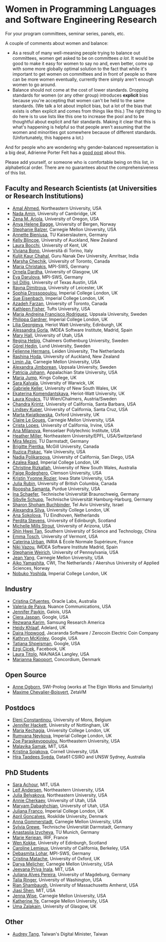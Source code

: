 # Women in Programming Languages and Software Engineering Research
For your program committees, seminar series, panels, etc.

A couple of comments about women and balance:
* As a result of many well-meaning people trying to balance out committees, women get asked to be on committees *a lot*. It would be good to make it easy for women to say no and, even better, come up with some more globally optimal solution to the fact that while it's important to get women on committees and in front of people so there can be more women eventually, currently there simply aren't enough women to go around.
* Balance should not come at the cost of lower standards. Dropping standards for women (or any other group) introduces **explicit** bias because you're accepting that women can't be held to the same standards. (We talk a lot about implicit bias, but a lot of the bias that exists is often explicit and comes from things like this.) The right thing to do here is to use lists like this one to increase the pool and to be thoughtful about explicit and fair standards. Making it clear that this is what's happening is helpful so that people aren't assuming that the women and minorities got somewhere because of different standards. (Unfortunately, this happens a lot.)

And for people who are wondering why gender-balanced representation is a big deal, Adrienne Porter Felt has a [good post](https://techlady.haus/blog/2017/6/11/peer-review-gender-imbalance-in-program-committees) about this.

Please add yourself, or someone who is comfortable being on this list, in alphabetical order. There are no guarantees about the comprehensiveness of this list.

## Faculty and Research Scientists (at Universities or Research Institutions)
* [Amal Ahmed](http://www.ccs.neu.edu/home/amal/), Northeastern University, USA
* [Nada Amin](http://namin.net), University of Cambridge, UK
* [Zena M. Ariola](http://ix.cs.uoregon.edu/~ariola/), University of Oregon, USA
* [Anya Helene Bagge](http://www.ii.uib.no/~anya/), University of Bergen, Norway
* [Stephanie Balzer](http://www.cs.cmu.edu/~balzers/), Carnegie Mellon University, USA
* [Annette Bieniusa](https://softech.cs.uni-kl.de/homepage/de/staff/AnnetteBieniusa/), TU Kaiserslautern, Germany
* [Kelly Blincoe](http://kblincoe.github.io), University of Auckland, New Zealand
* [Laura Bocchi](https://www.cs.kent.ac.uk/people/staff/lb514/), University of Kent, UK
* [Viviana Bono](http://www.di.unito.it/~bono/index.html), Università di Torino, Italy
* [Kuljit Kaur Chahal](https://twitter.com/kuljitchahal2), Guru Nanak Dev University, Amritsar, India
* [Marsha Chechik](http://www.cs.toronto.edu/~chechik), University of Toronto, Canada
* [Maria Christakis](https://mariachris.github.io/), MPI-SWS, Germany
* [Ornela Dardha](http://www.dcs.gla.ac.uk/~ornela/), University of Glasgow, UK
* [Eva Darulova](https://people.mpi-sws.org/~eva/), MPI-SWS, Germany
* [Işil Dillig](http://www.cs.utexas.edu/~isil/), University of Texas Austin, USA
* [Rayna Dimitrova](https://www2.le.ac.uk/departments/informatics/people/rayna-dimitrova), University of Leicester, UK
* [Sophia Drossopoulou](https://wp.doc.ic.ac.uk/sd/), Imperial College London, UK
* [Sue Eisenbach](http://www.imperial.ac.uk/people/s.eisenbach), Imperial College London, UK
* [Azadeh Farzan](https://www.cs.toronto.edu/~azadeh/), University of Toronto, Canada
* [Kathleen Fisher](https://www.cs.tufts.edu/~kfisher/Kathleen_Fisher/Home.html), Tufts University, USA
* [Maria Andreina Francisco Rodriguez](http://www.it.uu.se/katalog/marfr379), Uppsala University, Sweden
* [Philippa Gardner](https://www.doc.ic.ac.uk/~pg/), Imperial College London, UK
* [Lilia Georgieva](https://www.linkedin.com/in/liliageorgievageorgieva/), Heriot Watt University, Edinburgh, UK
* [Alessandra Gorla](http://software.imdea.org/~alessandra.gorla/), IMDEA Software Institute, Madrid, Spain
* [Mary Hall](http://www.cs.utah.edu/~mhall/), University of Utah, USA
* [Regina Hebig](https://www.chalmers.se/en/staff/Pages/hebig.aspx), Chalmers Gothenburg University, Sweden
* [Görel Hedin](http://cs.lth.se/gorel-hedin/), Lund University, Sweden
* [Felienne Hermans](https://www.felienne.com/bio-and-pic), Leiden University, The Netherlands
* [Rashina Hoda](https://unidirectory.auckland.ac.nz/profile/r-hoda), University of Auckland, New Zealand
* [Limin Jia](http://www.andrew.cmu.edu/user/liminjia/), Carnegie Mellon University, USA
* [Alexandra Jimborean](http://www.it.uu.se/katalog/aleji304), Uppsala University, Sweden
* [Patricia Johann](https://cs.appstate.edu/~johannp/), Appalachian State University, USA
* [Maria Jump](http://staff.kings.edu/mariajump/), Kings College, UK
* [Sara Kalvala](https://warwick.ac.uk/fac/sci/dcs/people/sara_kalvala/), University of Warwick, UK
* [Gabriele Keller](https://www.cse.unsw.edu.au/~keller/), University of New South Wales, UK
* [Ekaterina Komendantskaya](http://www.macs.hw.ac.uk/~ek19/), Heriot-Watt University, UK
* [Laura Kovács](http://www.cse.chalmers.se/~laurako/), TU Wien/Chalmers, Austria/Sweden
* [Chandra Krintz](http://www.cs.ucsb.edu/~ckrintz/), University of California, Santa Barbara, USA
* [Lindsey Kuper](http://composition.al),  University of California, Santa Cruz, USA
* [Marta Kwiatkowska](http://www.cs.ox.ac.uk/marta.kwiatkowska/), Oxford University, UK
* [Claire Le Goues](http://www.clairelegoues.com), Carnegie Mellon University, USA
* [Crista Lopes](http://www.ics.uci.edu/~lopes/), University of California, Irvine, USA
* [Ana Milanova](http://www.cs.rpi.edu/~milanova/), Rensselaer Polytechnic Institute, USA
* [Heather Miller](https://twitter.com/heathercmiller), Northeastern University/EPFL, USA/Switzerland
* [Mira Mezini](http://www.stg.tu-darmstadt.de/staff/mira_mezini/), TU Darmstadt, Germany
* [Brigitte Pientka](http://www.cs.mcgill.ca/~bpientka/), McGill University, Canada
* [Ruzica Piskac](http://www.cs.yale.edu/homes/piskac/), Yale University, USA
* [Nadia Polikarpova](http://people.csail.mit.edu/polikarn/), University of California, San Diego, USA
* [Azalea Raad](http://www.soundandcomplete.org/), Imperial College London, UK
* [Christine Rizkallah](http://www.cse.unsw.edu.au/~crizkallah/), University of New South Wales, Australia
* [Paige Rodeghero](paigerodeghero.com), Clemson University, USA
* [Kristin Yvonne Rozier](laboratory.temporallogic.org), Iowa State University, USA
* [Julia Rubin](https://www.ece.ubc.ca/faculty/julia-rubin), University of British Columbia, Canada
* [Roopsha Samanta](https://www.cs.purdue.edu/homes/roopsha/), Purdue University, USA
* [Ina Schaefer](https://www.tu-braunschweig.de/isf/team/schaefer), Technische Universität Braunschweig, Germany
* [Sibylle Schupp](https://www.tuhh.de/sts/institute/prof-dr-sibylle-schupp.html), Technische Universität Hamburg-Harburg, Germany
* [Sharon Shoham Buchbinder](http://www.tau.ac.il/~sharonshoham/), Tel Aviv University, Israel
* [Alexandra Silva](http://www.alexandrasilva.org/#/main.html), University College London, UK
* [Ana Sokolova](http://cs.uni-salzburg.at/~anas/), TU Eindhoven, Netherlands
* [Perdita Stevens](http://homepages.inf.ed.ac.uk/perdita/), University of Edinburgh, Scotland
* [Michelle Mills Strout](http://cgi.cs.arizona.edu/~mstrout/), University of Arizona, USA
* [Shin Hwei Tan](http://www.shinhwei.com/), Southern University of Science and Technology, China
* [Emma Tosch](https://uvm.edu/~etosch), University of Vermont, USA
* [Caterina Urban](https://caterinaurban.github.io), INRIA & École Normale Supérieure, France
* [Niki Vazou](https://nikivazou.github.io/), IMDEA Software Institute Madrid, Spain
* [Stephanie Weirich](https://www.cis.upenn.edu/~sweirich/), University of Pennsylvania, USA
* [Jean Yang](http://jeanyang.com), Carnegie Mellon University, USA
* [Aiko Yamashita](https://about.me/aiko.yamashita), CWI, The Netherlands / Akershus University of Applied Sciences, Norway
* [Nobuko Yoshida](http://mrg.doc.ic.ac.uk/people/nobuko-yoshida/), Imperial College London, UK

## Industry

 * [Cristina Cifuentes](https://labs.oracle.com/pls/apex/f?p=labs:bio:0:21), Oracle Labs, Australia
 * [Valeria de Paiva](https://research.nuance.com/author/valeria-de-paiva/), Nuance Communications, USA
 * [Jennifer Paykin](http://www.cis.upenn.edu/~jpaykin/), Galois, USA
 * [Ciera Jaspan](https://research.google.com/pubs/CieraJaspan.html), Google, USA
 * [Rezwana Karim](http://paul.rutgers.edu/~rkarim/), Samsung Research America
 * [Heidy Khlaaf](http://heidyk.com/), Adelard, UK
 * [Daira Hopwood](https://github.com/daira), Jacaranda Software / Zerocoin Electric Coin Company
 * [Kathryn McKinley](https://www.cs.utexas.edu/users/mckinley/), Google, USA
 * [Tatiana Shpeisman](https://www.linkedin.com/in/tatiana-shpeisman-52b1011b/), Google, USA
 * [Ezgi Cicek](https://wp.mpi-sws.org/ecicek/), Facebook, UK
 * [Laura Titolo](https://lauratitolo.github.io/), NIA/NASA Langley, USA
 * [Marianna Rapoport](http://mrapoport.com/), Concordium, Denmark

## Open Source

 * [Anne Ogborn](http://theelginworks.com), SWI-Prolog (works at The Elgin Works and Simularity)
 * [Maxime Chevalier-Boisvert](https://pointersgonewild.com), ZetaVM

## Postdocs
* [Eleni Constantinou](http://www.econst.eu), University of Mons, Belgium
* [Jennifer Hackett](http://www.cs.nott.ac.uk/~pszjlh/), University of Nottingham, UK
* [Maria Kechagia](https://mkechagia.github.io/), University College London, UK
* [Rumyana Neykova](http://mrg.doc.ic.ac.uk/people/rumyana-neykova/), Imperial College London, UK
* [Zoe Paraskevopoulou](https://zoep.github.io/), Northeastern University, USA
* [Malavika Samak](https://sites.google.com/site/malavikasamak/home), MIT, USA
* [Kristina Sojakova](http://www.cs.cmu.edu/~ksojakov/), Cornell University, USA
* [Hira Taqdees Syeda](https://ts.data61.csiro.au/people/?cn=Hira+Taqdees+Syeda), Data61 CSIRO and UNSW Sydney, Australia

## PhD Students
* [Sara Achour](https://people.csail.mit.edu/sachour/), MIT, USA
* [Leif Andersen](https://leifandersen.net), Northeastern University, USA
* [Julia Belyakova](https://julbinb.github.io/), Northeastern University, USA
* [Annie Cherkaev](https://anniecherkaev.com/), University of Utah, USA
* [Maryam Dabaghchian](https://sites.google.com/site/maryamdabaghchian/), University of Utah, USA
* [Juliana Franco](https://www.doc.ic.ac.uk/~jvicent1/), Imperial College London, UK
* [April Gonçalves](http://cyberglot.me/), Roskilde University, Denmark
* [Anna Gommerstadt](http://anyag.net/), Carnegie Mellon University, USA
* [Sylvia Grewe](http://www.stg.tu-darmstadt.de/staff/sylvia_grewe/sylvia_grewe.en.jsp), Technische Universität Darmstadt, Germany
* [Anastasiia Izycheva](https://www.in.tum.de/i02/personen/anastasiia-izycheva/), TU Munich, Germany
* [Marie Kerjean](https://www.irif.fr/~kerjean/), IRIF, France
* [Wen Kokke](https://wenkokke.github.io/), University of Edinburgh, Scotland
* [Caroline Lemieux](http://www.carolemieux.com/), University of California, Berkeley, USA
* [Debasmita Lohar](https://people.mpi-sws.org/~dlohar/), MPI-SWS, Germany
* [Cristina Matache](http://users.ox.ac.uk/~scro3229/), University of Oxford, UK
* [Darya Melicher](https://www.cs.cmu.edu/~dkurilov/), Carnegie Mellon University, USA
* [Jeevana Priya Inala](https://jinala.github.io/), MIT, USA
* [Juliana Alves Pereira](http://wwwiti.cs.uni-magdeburg.de/~jualves/), University of Magdeburg, Germany
* [Talia Ringer](http://tlringer.github.io/), University of Washington, USA
* [Rian Shambaugh](http://cs.umass.edu/~rian), University of Massachusetts Amherst, USA
* [Jiasi Shen](http://people.csail.mit.edu/jiasi/), MIT, USA
* [Jenna Wise](https://www.cs.cmu.edu/~jlwise/), Carnegie Mellon University, USA
* [Katherine Ye](https://cs.cmu.edu/~kqy/), Carnegie Mellon University, USA
* [Uma Zalakain](https://umazalakain.info/), University of Glasgow, UK

## Other
* [Audrey Tang](https://github.com/audreyt), Taiwan's Digital Minister, Taiwan
